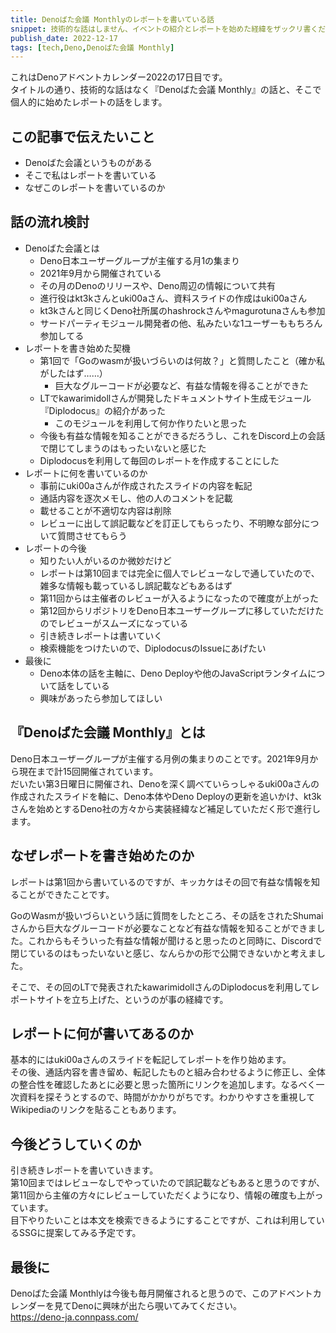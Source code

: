 ```yaml
---
title: Denoばた会議 Monthlyのレポートを書いている話
snippet: 技術的な話はしません、イベントの紹介とレポートを始めた経緯をザックリ書くだけ
publish_date: 2022-12-17
tags: [tech,Deno,Denoばた会議 Monthly]
---
```


これはDenoアドベントカレンダー2022の17日目です。  
タイトルの通り、技術的な話はなく『Denoばた会議 Monthly』の話と、そこで個人的に始めたレポートの話をします。

## この記事で伝えたいこと
- Denoばた会議というものがある
- そこで私はレポートを書いている
- なぜこのレポートを書いているのか

## 話の流れ検討
- Denoばた会議とは
  - Deno日本ユーザーグループが主催する月1の集まり
  - 2021年9月から開催されている
  - その月のDenoのリリースや、Deno周辺の情報について共有
  - 進行役はkt3kさんとuki00aさん、資料スライドの作成はuki00aさん
  - kt3kさんと同じくDeno社所属のhashrockさんやmagurotunaさんも参加
  - サードパーティモジュール開発者の他、私みたいな1ユーザーももちろん参加してる
- レポートを書き始めた契機
  - 第1回で「Goのwasmが扱いづらいのは何故？」と質問したこと（確か私がしたはず……）
    - 巨大なグルーコードが必要など、有益な情報を得ることができた
  - LTでkawarimidollさんが開発したドキュメントサイト生成モジュール『Diplodocus』の紹介があった
    - このモジュールを利用して何か作りたいと思った
  - 今後も有益な情報を知ることができるだろうし、これをDiscord上の会話で閉じてしまうのはもったいないと感じた
  - Diplodocusを利用して毎回のレポートを作成することにした
- レポートに何を書いているのか
  - 事前にuki00aさんが作成されたスライドの内容を転記
  - 通話内容を逐次メモし、他の人のコメントを記載
  - 載せることが不適切な内容は削除
  - レビューに出して誤記載などを訂正してもらったり、不明瞭な部分について質問させてもらう
- レポートの今後
  - 知りたい人がいるのか微妙だけど
  - レポートは第10回までは完全に個人でレビューなしで通していたので、雑多な情報も載っているし誤記載などもあるはず
  - 第11回からは主催者のレビューが入るようになったので確度が上がった
  - 第12回からリポジトリをDeno日本ユーザーグループに移していただけたのでレビューがスムーズになっている
  - 引き続きレポートは書いていく
  - 検索機能をつけたいので、DiplodocusのIssueにあげたい
- 最後に
  - Deno本体の話を主軸に、Deno Deployや他のJavaScriptランタイムについて話をしている
  - 興味があったら参加してほしい

## 『Denoばた会議 Monthly』とは
Deno日本ユーザーグループが主催する月例の集まりのことです。2021年9月から現在まで計15回開催されています。  
だいたい第3日曜日に開催され、Denoを深く調べていらっしゃるuki00aさんの作成されたスライドを軸に、Deno本体やDeno Deployの更新を追いかけ、kt3kさんを始めとするDeno社の方々から実装経緯など補足していただく形で進行します。

## なぜレポートを書き始めたのか
レポートは第1回から書いているのですが、キッカケはその回で有益な情報を知ることができたことです。

GoのWasmが扱いづらいという話に質問をしたところ、その話をされたShumaiさんから巨大なグルーコードが必要なことなど有益な情報を知ることができました。これからもそういった有益な情報が聞けると思ったのと同時に、Discordで閉じているのはもったいないと感じ、なんらかの形で公開できないかと考えました。

そこで、その回のLTで発表されたkawarimidollさんのDiplodocusを利用してレポートサイトを立ち上げた、というのが事の経緯です。

## レポートに何が書いてあるのか
基本的にはuki00aさんのスライドを転記してレポートを作り始めます。  
その後、通話内容を書き留め、転記したものと組み合わせるように修正し、全体の整合性を確認したあとに必要と思った箇所にリンクを追加します。なるべく一次資料を探そうとするので、時間がかかりがちです。わかりやすさを重視してWikipediaのリンクを貼ることもあります。

## 今後どうしていくのか
引き続きレポートを書いていきます。  
第10回まではレビューなしでやっていたので誤記載などもあると思うのですが、第11回から主催の方々にレビューしていただくようになり、情報の確度も上がっています。  
目下やりたいことは本文を検索できるようにすることですが、これは利用しているSSGに提案してみる予定です。

## 最後に
Denoばた会議 Monthlyは今後も毎月開催されると思うので、このアドベントカレンダーを見てDenoに興味が出たら覗いてみてください。  
https://deno-ja.connpass.com/

